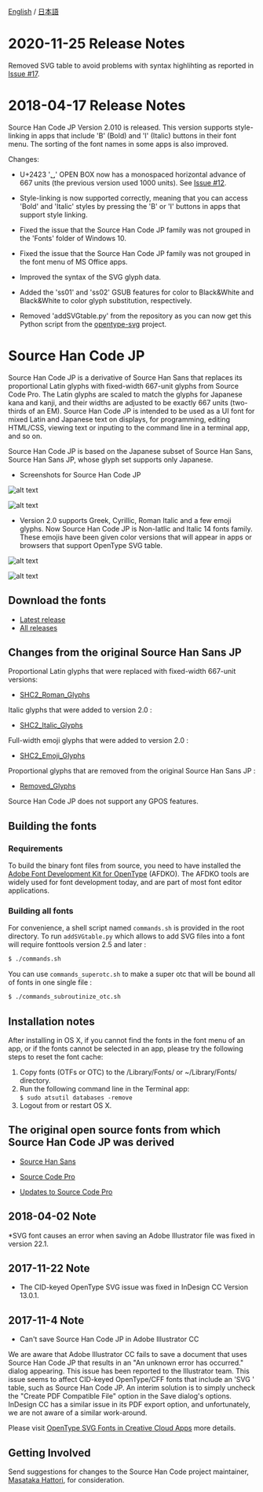 [English](https://github.com/adobe-fonts/source-han-code-jp) / [日本語](README-JP.md)

# 2020-11-25 Release Notes

Removed SVG table to avoid problems with syntax highlihting as reported in [Issue #17](https://github.com/adobe-fonts/source-han-code-jp/issues/17).

# 2018-04-17 Release Notes

Source Han Code JP Version 2.010 is released. This version supports style-linking in apps that include 'B' (Bold) and 'I' (Italic) buttons in their font menu. The sorting of the font names in some apps is also improved.

Changes:

* U+2423 '␣' OPEN BOX now has a monospaced horizontal advance of 667 units (the previous version used 1000 units). See [Issue #12](https://github.com/adobe-fonts/source-han-code-jp/issues/12).

* Style-linking is now supported correctly, meaning that you can access 'Bold' and 'Italic' styles by pressing the 'B' or 'I' buttons in apps that support style linking.

* Fixed the issue that the Source Han Code JP family was not grouped in the 'Fonts' folder of Windows 10.

* Fixed the issue that the Source Han Code JP family was not grouped in the font menu of MS Office apps.

* Improved the syntax of the SVG glyph data.

* Added the 'ss01' and 'ss02' GSUB features for color to Black&White and Black&White to color glyph substitution, respectively.

* Removed 'addSVGtable.py' from the repository as you can now get this Python script from the [opentype-svg](https://github.com/adobe-type-tools/opentype-svg) project.

# Source Han Code JP

Source Han Code JP is a derivative of Source Han Sans that replaces its proportional Latin glyphs with fixed-width 667-unit glyphs from Source Code Pro. The Latin glyphs are scaled to match the glyphs for Japanese kana and kanji, and their widths are adjusted to be exactly 667 units (two-thirds of an EM). Source Han Code JP is intended to be used as a UI font for mixed Latin and Japanese text on displays, for programming, editing HTML/CSS, viewing text or inputing to the command line in a terminal app, and so on.

Source Han Code JP is based on the Japanese subset of Source Han Sans, Source Han Sans JP, whose glyph set supports only Japanese.

* Screenshots for Source Han Code JP

![alt text](https://github.com/adobe-fonts/source-han-code-jp/raw/master/resources/img-View.png "img-View")

![alt text](https://github.com/adobe-fonts/source-han-code-jp/raw/master/resources/img-AA.png "img-AA")

* Version 2.0 supports Greek, Cyrillic, Roman Italic and a few emoji glyphs. Now Source Han Code JP is Non-Iatlic and Italic 14 fonts family. These emojis have been given color versions that will appear in apps or browsers that support OpenType SVG table. 

![alt text](https://github.com/adobe-fonts/source-han-code-jp/raw/master/resources/newglyphs.png "new_glyphs")

![alt text](https://github.com/adobe-fonts/source-han-code-jp/raw/master/resources/color_emoji.png "color_emoji")


## Download the fonts

* [Latest release](../../releases/latest)
* [All releases](../../releases)

## Changes from the original Source Han Sans JP

Proportional Latin glyphs that were replaced with fixed-width 667-unit versions:

* [SHC2_Roman_Glyphs](https://github.com/adobe-fonts/source-han-code-jp/raw/master/resources/SHC2_Roman.pdf)

Italic glyphs that were added to version 2.0 :

* [SHC2_Italic_Glyphs](https://github.com/adobe-fonts/source-han-code-jp/raw/master/resources/SHC2_Italic.pdf)

Full-width emoji glyphs that were added to version 2.0 :

* [SHC2_Emoji_Glyphs](https://github.com/adobe-fonts/source-han-code-jp/raw/master/resources/SHC2_Emoji.pdf)

Proportional glyphs that are removed from the original Source Han Sans JP :

* [Removed_Glyphs](https://github.com/adobe-fonts/source-han-code-jp/raw/master/resources/removedGlyphs_fromSHS.pdf)

Source Han Code JP does not support any GPOS features.

## Building the fonts
### Requirements

To build the binary font files from source, you need to have installed the [Adobe Font Development Kit for OpenType](http://www.adobe.com/devnet/opentype/afdko.html) (AFDKO). The AFDKO tools are widely used for font development today, and are part of most font editor applications.

### Building all fonts

For convenience, a shell script named `commands.sh` is provided in the root directory. To run `addSVGtable.py` which allows to add SVG files into a font will require fonttools version 2.5 and later :

```sh
$ ./commands.sh
```

You can use `commands_superotc.sh` to make a super otc that will be bound all of fonts in one single file :

```sh
$ ./commands_subroutinize_otc.sh
```
## Installation notes
After installing in OS X, if you cannot find the fonts in the font menu of an app, or if the fonts cannot be selected in an app, please try the following steps to reset the font cache:

1. Copy fonts (OTFs or OTC) to the /Library/Fonts/ or ~/Library/Fonts/ directory.
2. Run the following command line in the Terminal app:  
```$ sudo atsutil databases -remove```
3. Logout from or restart OS X.

## The original open source fonts from which Source Han Code JP was derived

* [Source Han Sans](https://github.com/adobe-fonts/source-han-sans)
* [Source Code Pro](https://github.com/adobe-fonts/source-code-pro)

* [Updates to Source Code Pro](http://blog.typekit.com/2015/07/17/source-code-pro-italic-greek-cyrillic/)


## 2018-04-02 Note

*SVG font causes an error when saving an Adobe Illustrator file was fixed in version 22.1.

## 2017-11-22 Note

* The CID-keyed OpenType SVG issue was fixed in InDesign CC Version 13.0.1.

## 2017-11-4 Note
* Can't save Source Han Code JP in Adobe Illustrator CC

We are aware that Adobe Illustrator CC fails to save a document that uses Source Han Code JP that results in an "An unknown error has occurred." dialog appearing. This issue has been reported to the Illustrator team. This issue seems to affect CID-keyed OpenType/CFF fonts that include an 'SVG ' table, such as Source Han Code JP. An interim solution is to simply uncheck the "Create PDF Compatible File" option in the Save dialog's options. InDesign CC has a similar issue in its PDF export option, and unfortunately, we are not aware of a similar work-around.

Please visit [OpenType SVG Fonts in Creative Cloud Apps](https://blogs.adobe.com/CCJKType/2017/11/opentype-svg-fonts-illustratorindesignphotoshop-cc-2018.html) more details.


## Getting Involved

Send suggestions for changes to the Source Han Code project maintainer, [Masataka Hattori](mailto:mhattori@adobe.com), for consideration.


